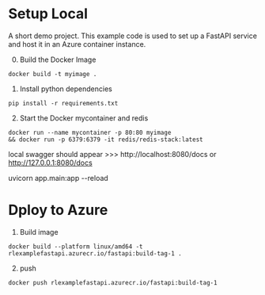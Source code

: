 # Setup Local

A short demo project. This example code is used to set up a FastAPI service and host it in an Azure container instance.


0. Build the Docker Image

````
docker build -t myimage .
````

1. Install python dependencies

````
pip install -r requirements.txt
````

2. Start the Docker mycontainer and redis

````
docker run --name mycontainer -p 80:80 myimage 
&& docker run -p 6379:6379 -it redis/redis-stack:latest
````
local swagger should appear >>> http://localhost:8080/docs or http://127.0.0.1:8080/docs


uvicorn app.main:app --reload

# Dploy to Azure

1. Build image
````
docker build --platform linux/amd64 -t rlexamplefastapi.azurecr.io/fastapi:build-tag-1 .
````

2. push
```
docker push rlexamplefastapi.azurecr.io/fastapi:build-tag-1  
````